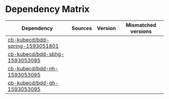 # Dependency Matrix

Dependency | Sources | Version | Mismatched versions
---------- | ------- | ------- | -------------------
[cb-kubecd/bdd-spring-1593051801](https://github.com/cb-kubecd/bdd-spring-1593051801.git) |  | []() | 
[cb-kubecd/bdd-sbhg-1593053095](https://github.com/cb-kubecd/bdd-sbhg-1593053095.git) |  | []() | 
[cb-kubecd/bdd-nh-1593053095](https://github.com/cb-kubecd/bdd-nh-1593053095.git) |  | []() | 
[cb-kubecd/bdd-gh-1593053095](https://github.com/cb-kubecd/bdd-gh-1593053095.git) |  | []() | 
